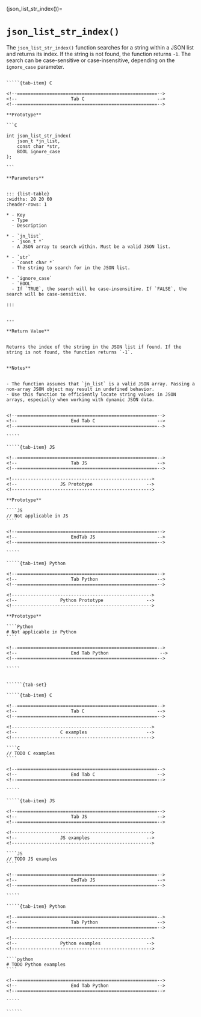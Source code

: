 <!-- ============================================================== -->
(json_list_str_index())=
# `json_list_str_index()`
<!-- ============================================================== -->


The `json_list_str_index()` function searches for a string within a JSON list and returns its index. If the string is not found, the function returns `-1`. The search can be case-sensitive or case-insensitive, depending on the `ignore_case` parameter.


<!------------------------------------------------------------>
<!--                    Prototypes                          -->
<!------------------------------------------------------------>

``````{tab-set}

`````{tab-item} C

<!--====================================================-->
<!--                    Tab C                           -->
<!--====================================================-->

**Prototype**

```C

int json_list_str_index(
    json_t *jn_list,
    const char *str,
    BOOL ignore_case
);

```

**Parameters**


::: {list-table}
:widths: 20 20 60
:header-rows: 1

* - Key
  - Type
  - Description

* - `jn_list`
  - `json_t *`
  - A JSON array to search within. Must be a valid JSON list.

* - `str`
  - `const char *`
  - The string to search for in the JSON list.

* - `ignore_case`
  - `BOOL`
  - If `TRUE`, the search will be case-insensitive. If `FALSE`, the search will be case-sensitive.

:::


---

**Return Value**


Returns the index of the string in the JSON list if found. If the string is not found, the function returns `-1`.


**Notes**


- The function assumes that `jn_list` is a valid JSON array. Passing a non-array JSON object may result in undefined behavior.
- Use this function to efficiently locate string values in JSON arrays, especially when working with dynamic JSON data.


<!--====================================================-->
<!--                    End Tab C                       -->
<!--====================================================-->

`````

`````{tab-item} JS

<!--====================================================-->
<!--                    Tab JS                          -->
<!--====================================================-->

<!---------------------------------------------------->
<!--                JS Prototype                    -->
<!---------------------------------------------------->

**Prototype**

````JS
// Not applicable in JS
````

<!--====================================================-->
<!--                    EndTab JS                       -->
<!--====================================================-->

`````

`````{tab-item} Python

<!--====================================================-->
<!--                    Tab Python                      -->
<!--====================================================-->

<!---------------------------------------------------->
<!--                Python Prototype                -->
<!---------------------------------------------------->

**Prototype**

````Python
# Not applicable in Python
````

<!--====================================================-->
<!--                    End Tab Python                   -->
<!--====================================================-->

`````

``````

<!------------------------------------------------------------>
<!--                    Examples                            -->
<!------------------------------------------------------------>

```````{dropdown} Examples

``````{tab-set}

`````{tab-item} C

<!--====================================================-->
<!--                    Tab C                           -->
<!--====================================================-->

<!---------------------------------------------------->
<!--                C examples                      -->
<!---------------------------------------------------->

````C
// TODO C examples
````

<!--====================================================-->
<!--                    End Tab C                       -->
<!--====================================================-->

`````

`````{tab-item} JS

<!--====================================================-->
<!--                    Tab JS                          -->
<!--====================================================-->

<!---------------------------------------------------->
<!--                JS examples                     -->
<!---------------------------------------------------->

````JS
// TODO JS examples
````

<!--====================================================-->
<!--                    EndTab JS                       -->
<!--====================================================-->

`````

`````{tab-item} Python

<!--====================================================-->
<!--                    Tab Python                      -->
<!--====================================================-->

<!---------------------------------------------------->
<!--                Python examples                 -->
<!---------------------------------------------------->

````python
# TODO Python examples
````

<!--====================================================-->
<!--                    End Tab Python                  -->
<!--====================================================-->

`````

``````

```````

